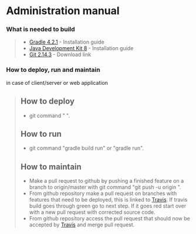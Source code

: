 Administration manual
=====================

### What is needed to build
> * [Gradle 4.2.1](https://gradle.org/install/) - Installation guide
> * [Java Development Kit 8](https://docs.oracle.com/javase/8/docs/technotes/guides/install/install_overview.html) - Installation guide
> * [Git 2.14.3](https://git-scm.com/downloads) - Download link

### How to deploy, run and maintain
in case of client/server or web application
> ## How to deploy
> * git command "  ".
> ## How to run
> * git command "gradle build run" or "gradle run".
> ## How to maintain
> * Make a pull request to github by pushing a finished feature on a branch to origin/master with git command "git push -u origin <branchName>".
> * From github repository make a pull request on branches with features that need to be deployed, this is linked to [Travis](https://travis-ci.org/). If travis build goes through green go to next step. If it goes red start over with a new pull request with corrected source code.
> * From github repository access the pull request that should now be accepted by [Travis](https://travis-ci.org/) and merge pull request.



